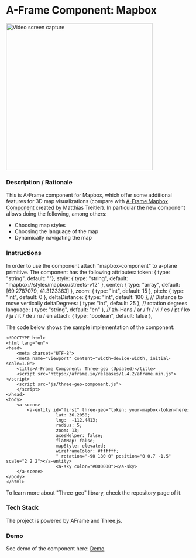 # A-Frame Component: Mapbox
<img src="img/screenshot.gif" title="Video screen capture" alt="Video screen capture" height="400">

### **Description / Rationale**
This is A-Frame component for Mapbox, which offer some additional features for 3D map visualizations (compare with <a href="https://github.com/mattrei/aframe-mapbox-component">A-Frame Mapbox Component</a> created by Matthias Treitler). In particular the new component allows doing the following, among others:
* Choosing map styles
* Choosing the language of the map
* Dynamically navigating the map


### **Instructions**
In order to use the component attach "mapbox-component" to a-plane primitive. The component has the following attributes: 
token: { type: "string", default: ""},
    style: { type: "string", default: "mapbox://styles/mapbox/streets-v12" },
    center: { type: "array", default: [69.2787079, 41.3123363] },
    zoom: { type: "int", default: 15 },
    pitch: { type: "int", default: 0 },
    deltaDistance: { type: "int", default: 100 }, // Distance to move vertically
    deltaDegrees: { type: "int", default: 25 }, // rotation degrees
    language: { type: "string", default: "en" }, // zh-Hans / ar / fr / vi / es / pt / ko / ja / it / de / ru / en
    attach: { type: "boolean", default: false },

The code below shows the sample implementation of the component:
```
<!DOCTYPE html>
<html lang="en">
<head>
    <meta charset="UTF-8">
    <meta name="viewport" content="width=device-width, initial-scale=1.0">
    <title>A-Frame Component: Three-geo (Updated)</title>
    <script src="https://aframe.io/releases/1.4.2/aframe.min.js"></script>
    <script src="js/three-geo-component.js">
    </script>
</head>
<body>
    <a-scene>
        <a-entity id="first" three-geo="token: your-mapbox-token-here;
                   lat: 36.2058;
                   lng:  -112.4413;
                   radius: 5;
                   zoom: 13;
                   axesHelper: false;
                   flatMap: false;
                   mapStyle: elevated;
                   wireframeColor: #ffffff;
                   " rotation="-90 180 0" position="0 0.7 -1.5" scale="2 2 2"></a-entity>
                   <a-sky color="#000000"></a-sky>
    </a-scene>
</body>
</html>
```
To learn more about "Three-geo" library, check the repository page of it.

### **Tech Stack**
The project is powered by AFrame and Three.js.

### **Demo**
See demo of the component here: [Demo](https://three-geo.glitch.me/)
